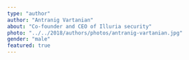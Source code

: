 ```yaml
---
type: "author"
author: "Antranig Vartanian"
about: "Co-founder and CEO of Illuria security"
photo: "../../2018/authors/photos/antranig-vartanian.jpg"
gender: "male"
featured: true
---
```

